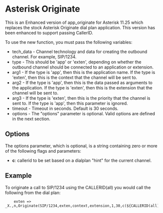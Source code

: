 Asterisk Originate
==================

This is an Enhanced version of app_originate for Asterisk 11.25 which replaces the stock Asterisk Originate dial plan application. This version has been enhanced to support passing CallerID.

To use the new function, you must pass the following variables:
* tech_data - Channel technology and data for creating the outbound channel. For example, SIP/1234.
* type - This should be 'app' or 'exten', depending on whether the outbound channel should be connected to an application or extension.
* arg1 - If the type is 'app', then this is the application name. If the type is 'exten', then this is the context that the channel will be sent to.
* arg2 - If the type is 'app', then this is the data passed as arguments to the application. If the type is 'exten', then this is the extension that the channel will be sent to.
* arg3 - If the type is 'exten', then this is the priority that the channel is sent to. If the type is 'app', then this parameter is ignored.
* timeout - Timeout in seconds. Default is 30 seconds.
* options - The "options" parameter is optional. Valid options are defined in the next section.

## Options
The options parameter, which is optional, is a string containing zero or more of the following flags and parameters:
* **c**: callerid to be set based on a dialplan "hint" for the current channel.

## Example
To originate a call to SIP/1234 using the CALLERID(all) you would call the following from the dial plan:
```
	exten => _X.,n,Originate(SIP/1234,exten,context,extension,1,30,c(${CALLERID(all)}))
```
